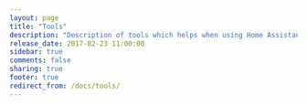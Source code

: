 ```yaml
---
layout: page
title: "Tools"
description: "Description of tools which helps when using Home Assistant."
release_date: 2017-02-23 11:00:00
sidebar: true
comments: false
sharing: true
footer: true
redirect_from: /docs/tools/
---
```



